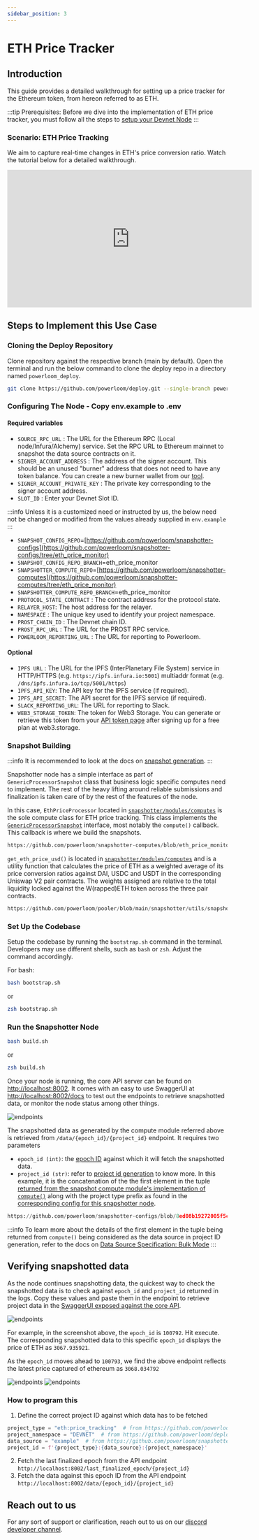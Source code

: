 ```yaml
---
sidebar_position: 3
---
```

# ETH Price Tracker

## Introduction
This guide provides a detailed walkthrough for setting up a price tracker for the Ethereum token, from hereon referred to as ETH.

:::tip
Prerequisites: Before we dive into the implementation of ETH price tracker, you must follow all the steps to 
[setup your Devnet Node](/build-with-powerloom/devnet/getting-started)
:::
### Scenario: ETH Price Tracking

We aim to capture real-time changes in ETH's price conversion ratio. Watch the tutorial below for a detailed walkthrough.

<iframe width="560" height="315" src="https://www.youtube.com/embed/wn4zK8ONLt4?start=40" title="YouTube video player" frameborder="0" allow="accelerometer; autoplay; clipboard-write; encrypted-media; gyroscope; picture-in-picture; web-share" referrerpolicy="strict-origin-when-cross-origin" allowfullscreen></iframe>

## Steps to Implement this Use Case

### Cloning the Deploy Repository
Clone repository against the respective branch (main by default). Open the terminal and run the below command to clone the deploy repo in a directory named `powerloom_deploy`.

```bash
git clone https://github.com/powerloom/deploy.git --single-branch powerloom_deploy --branch devnet && cd powerloom_deploy
```

### Configuring The Node - Copy env.example to .env

#### Required variables


- `SOURCE_RPC_URL` : The URL for the Ethereum RPC (Local node/Infura/Alchemy) service. Set the RPC URL to Ethereum mainnet to snapshot the data source contracts on it.
- `SIGNER_ACCOUNT_ADDRESS` : The address of the signer account. This should be an unused "burner" address that does not need to have any token balance. You can create a new burner wallet from our [tool](https://snapshotter-dashboard.powerloom.network/burner).
- `SIGNER_ACCOUNT_PRIVATE_KEY` : The private key corresponding to the signer account address.
- `SLOT_ID` : Enter your Devnet Slot ID. 

:::info 
Unless it is a customized need or instructed by us, the below need not be changed or modified from the values already supplied in `env.example`
:::

- `SNAPSHOT_CONFIG_REPO`=[https://github.com/powerloom/snapshotter-configs](https://github.com/powerloom/snapshotter-configs/tree/eth_price_monitor)
- `SNAPSHOT_CONFIG_REPO_BRANCH`=eth_price_monitor
- `SNAPSHOTTER_COMPUTE_REPO`=[https://github.com/powerloom/snapshotter-computes](https://github.com/powerloom/snapshotter-computes/tree/eth_price_monitor)
- `SNAPSHOTTER_COMPUTE_REPO_BRANCH`=eth_price_monitor
- `PROTOCOL_STATE_CONTRACT` : The contract address for the protocol state.
- `RELAYER_HOST`: The host address for the relayer.
- `NAMESPACE` : The unique key used to identify your project namespace.
- `PROST_CHAIN_ID` : The Devnet chain ID.
- `PROST_RPC_URL` : The URL for the PROST RPC service.
- `POWERLOOM_REPORTING_URL` : The URL for reporting to Powerloom.

#### Optional

- `IPFS URL` : The URL for the IPFS (InterPlanetary File System) service in HTTP/HTTPS (e.g. `https://ipfs.infura.io:5001`) multiaddr format (e.g. `/dns/ipfs.infura.io/tcp/5001/https`)
- `IPFS_API_KEY`: The API key for the IPFS service (if required).
- `IPFS_API_SECRET`: The API secret for the IPFS service (if required).
- `SLACK_REPORTING_URL`: The URL for reporting to Slack.
- `WEB3_STORAGE_TOKEN`: The token for Web3 Storage. You can generate or retrieve this token from your [API token page](https://web3.storage/) after signing up for a free plan at web3.storage.

### Snapshot Building

:::info
It is recommended to look at the docs on [snapshot generation](/Protocol/Specifications/Snapshotter/snapshot-build).
:::

Snapshotter node has a simple interface as part of `GenericProcessorSnapshot` class that business logic specific computes need to implement. The rest of the heavy lifting around reliable submissions and finalization is taken care of by the rest of the features of the node.

In this case, `EthPriceProcessor` located in [`snapshotter/modules/computes`](https://github.com/powerloom/snapshotter-computes/blob/eth_price_monitor/eth_price_tracking.py) is the sole compute class for ETH price tracking. This class implements the [`GenericProcessorSnapshot`](https://github.com/powerloom/pooler/blob/main/snapshotter/utils/callback_helpers.py) interface, most notably the `compute()` callback. This callback is where we build the snapshots.


```python reference
https://github.com/powerloom/snapshotter-computes/blob/eth_price_monitor/eth_price_tracking.py#L1-L45
```

`get_eth_price_usd()` is located in [`snapshotter/modules/computes`](https://github.com/powerloom/snapshotter-computes/blob/eth_price_monitor/eth_price_tracking.py) and is a utility function that calculates the price of ETH as a weighted average of its price conversion ratios against DAI, USDC and USDT in the corresponding Uniswap V2 pair contracts. The weights assigned are relative to the total liquidity locked against the W(rapped)ETH token across the three pair contracts.

```python reference
https://github.com/powerloom/pooler/blob/main/snapshotter/utils/snapshot_utils.py#L140-L154
```

### Set Up the Codebase

Setup the codebase by running the `bootstrap.sh` command in the terminal. Developers may use different shells, such as `bash` or `zsh`. Adjust the command accordingly.

For bash:

```bash
bash bootstrap.sh
```
or
```zsh
zsh bootstrap.sh
```

### Run the Snapshotter Node


```bash
bash build.sh
```
or
```zsh
zsh build.sh
```

Once your node is running, the core API server can be found on [http://localhost:8002](http://localhost:8002). It comes with an easy to use SwaggerUI at [http://localhost:8002/docs](http://localhost:8002/docs) to test out the endpoints to retrieve snapshotted data, or monitor the node status among other things.

![endpoints](/images/endpoints.png)

The snapshotted data as generated by the compute module referred above is retrieved from  `/data/{epoch_id}/{project_id}` endpoint. It requires two parameters

- `epoch_id (int)`: the [epoch ID](/Protocol/Specifications/Epoch) against which it will fetch the snapshotted data.
- `project_id (str)`: refer to [project id generation](/Protocol/Specifications/Snapshotter/snapshot-build) to know more. In this example, it is the concatenation of the the first element in the tuple [returned from the snapshot compute module's implementation of `compute()`](#snapshot-building) along with the project type prefix as found in the [corresponding config for this snapshotter node](#configuring-the-node---copy-envexample-to-env). 

```python reference
https://github.com/powerloom/snapshotter-configs/blob/8ed08b19272005f5c45b1af1ff9fd0ab5195bbc6/projects.example.json#L4
```

:::info
To learn more about the details of the first element in the tuple being returned from `compute()` being considered as the data source in project ID generation, refer to the docs on [Data Source Specification: Bulk Mode](/Protocol/Specifications/Snapshotter/snapshot-build#data-source-specification-bulk-mode)
:::

## Verifying snapshotted data

As the node continues snapshotting data, the quickest way to check the snapshotted data is to check against `epoch_id` and `project_id` returned in the logs. Copy these values and paste them in the endpoint to retrieve project data in the [SwaggerUI exposed against the core API](#run-the-snapshotter-node).

![endpoints](/images/docker.png)

For example, in the screenshot above, the `epoch_id` is `100792`. Hit execute. The corresponding snapshotted data to this specific `epoch_id` displays the price of ETH as `3067.935921`. 

As the `epoch_id` moves ahead to `100793`, we find the above endpoint reflects the latest price captured of ethereum as `3068.034792`

![endpoints](/images/eth-price-one-snapshot.png)
![endpoints](/images/eth-price-two-snapshot.png)

### How to program this

1. Define the correct project ID against which data has to be fetched

```python
project_type = "eth:price_tracking"  # from https://github.com/powerloom/snapshotter-configs/blob/eth_price_monitor/projects.example.json#L4
project_namespace = "DEVNET"  # from https://github.com/powerloom/deploy/blob/95ceb83a97a16279816c406eef484245df483fb1/env.example#L25
data_source = "example"  # from https://github.com/powerloom/snapshotter-computes/blob/15059013c6c17327d1c0d413d3885c23a6383305/eth_price_tracking.py#L45
project_id = f'{project_type}:{data_source}:{project_namespace}'
```
2. Fetch the last finalized epoch from the API endpoint `http://localhost:8002/last_finalized_epoch/{project_id}`
3. Fetch the data against this epoch ID from the API endpoint `http://localhost:8002/data/{epoch_id}/{project_id}`

## Reach out to us

For any sort of support or clarification, reach out to us on our [discord developer channel](https://discord.com/channels/777248105636560948/1180479966434054165).
